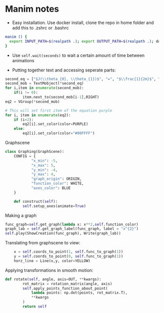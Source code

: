# Manim notes

- Easy installation. Use docker install, clone the repo in home folder and add this to .zshrc or .bashrc  
```zsh
manim () {
  export INPUT_PATH=$(realpath .); export OUTPUT_PATH=$(realpath .); docker-compose -f ~/manim/docker-compose.yml run manim $@
}
```

- Use `self.wait(seconds)` to wait a certain amount of time between animations  

- Putting together text and accessing seperate parts:  
```py
second_eq = ["$J(\\theta_{0}, \\theta_{1})$", "=", "$\\frac{1}{2m}$", "$\\sum\\limits_{i=1}^m$", "(", "$h_{\\theta}(x^{(i)})$", "-", "$y^{(i)}$", "$)^2$"]
second_mob = TextMobject(*second_eq)
for i,item in enumerate(second_mob):
	if(i != 0):
		item.next_to(second_mob[i-1],RIGHT)
eq2 = VGroup(*second_mob)

# This will set first item of the equation purple
for i, item in enumerate(eq2):
	if (i<2):
		eq2[i].set_color(color=PURPLE)
	else:
		eq2[i].set_color(color="#00FFFF")
```

Graphscene
```python
class Graphing(GraphScene):
	CONFIG = {
			"x_min": -5,
			"x_max": 5,
			"y_min": -4,
			"y_max": 4,
			"graph_origin": ORIGIN,
			"function_color": WHITE,
			"axes_color": BLUE
	}

	def construct(self):
		self.setup_axes(animate=True)
```

Making a graph
```py
func_graph=self.get_graph(lambda x: x**2,self.function_color)
graph_lab = self.get_graph_label(func_graph, label = "x^{2}")
self.play(ShowCreation(func_graph), Write(graph_lab))
```

Translating from graphscene to view:
```py
	x = self.coords_to_point(1, self.func_to_graph(1))
	y = self.coords_to_point(0, self.func_to_graph(1))
	horz_line = Line(x,y, color=YELLOW)
```


Applying transformations in smooth motion:

```py
def rotate(self, angle, axis=OUT, **kwargs):
        rot_matrix = rotation_matrix(angle, axis)
        self.apply_points_function_about_point(
            lambda points: np.dot(points, rot_matrix.T),
            **kwargs
        )
        return self
```